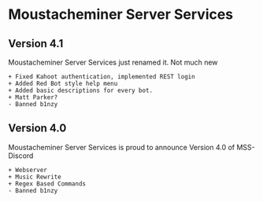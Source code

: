 # Moustacheminer Server Services

## Version 4.1

Moustacheminer Server Services just renamed it. Not much new

```
+ Fixed Kahoot authentication, implemented REST login
+ Added Red Bot style help menu
+ Added basic descriptions for every bot.
+ Matt Parker?
- Banned b1nzy
```

## Version 4.0

Moustacheminer Server Services is proud to announce Version 4.0 of MSS-Discord

```
+ Webserver
+ Music Rewrite
+ Regex Based Commands
- Banned b1nzy
```